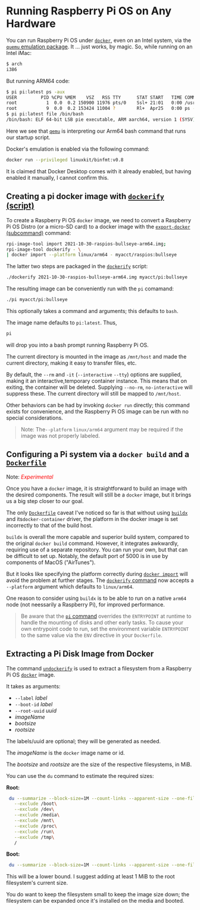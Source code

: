 # Running Raspberry Pi OS on Any Hardware

You can run Raspberry Pi OS under [`docker`](https://docs.docker.com/reference/), even on an Intel system,
via the [`quemu` emulation package](https://www.qemu.org/). It ... just works, by magic. So, while running
on an Intel iMac:

```bash
$ arch
i386
```

But running ARM64 code:

```bash
$ pi pi:latest ps -aux
USER         PID %CPU %MEM    VSZ   RSS TTY      STAT START   TIME COMMAND
root           1  0.0  0.2 150900 11976 pts/0    Ssl+ 21:01   0:00 /usr/bin/qemu-aarch64 /bin/bash /bin/bash /sbin/startup-script ps -aux
root           9  0.0  0.2 153424 11004 ?        Rl+  Apr25   0:00 ps -aux
$ pi pi:latest file /bin/bash
/bin/bash: ELF 64-bit LSB pie executable, ARM aarch64, version 1 (SYSV), dynamically linked, interpreter /lib/ld-linux-aarch64.so.1, BuildID[sha1]=641209ff5307ca8eb85bd6368cb5f7f2e694897e, for GNU/Linux 3.7.0, stripped
```

Here we see that [`qemu`](https://www.qemu.org/) is interpreting our Arm64 bash command that runs our
startup script.

Docker's emulation is enabled via the following command:

```bash
docker run --privileged linuxkit/binfmt:v0.8
```

It is claimed that Docker Desktop comes with it already enabled, but having enabled it manually, I cannot
confirm this.

## Creating a pi docker image with [`dockerify` (script)](bin/dockerify.md)

To create a Raspberry Pi OS `docker` image, we need to convert a Raspberry Pi OS Distro
(or a micro-SD card) to a docker image with the
[`export-docker` (subcommand)](cmds/export-docker.md) command:

```bash
rpi-image-tool import 2021-10-30-raspios-bullseye-arm64.img;
rpi-image-tool dockerify - \
| docker import --platform linux/arm64 - myacct/raspios:bullseye
```

The latter two steps are packaged in the [`dockerify`](bin/dockerify) script:

```bash
./dockerify 2021-10-30-raspios-bullseye-arm64.img myacct/pi:bullseye
```

The resulting image can be conveniently run with the `pi` comamand:

```bash
./pi myacct/pi:bullseye
```

This optionally takes a command and arguments; this defaults to `bash`.

The image name defaults to `pi:latest`. Thus,

```bash
pi
```

will drop you into a bash prompt running Raspberry Pi OS.

The current directory is mounted in the image as `/mnt/host` and made the current
directory, making it easy to transfer files, etc.

By default, the `--rm` and `-it` (`--interactive` `--tty`) options are supplied, making it
an interactive,temporary container instance. This means that on exiting, the container
will be deleted. Supplying `--no-rm`, `no-interactive`  will suppress these. The current
directory will still be mapped to `/mnt/host`.

Other behaviors can be had by invoking `docker run` directly; this command exists for
convenience, and the Raspberry Pi OS image can be run with no special considerations.

> Note: The`--platform` `linux/arm64` argument may be required if the image was not properly
  labeled.

## Configuring a Pi system via a `docker build` and a [`Dockerfile`](https://docs.docker.com/engine/reference/builder/)

Note: <span style='color:red;'>*Experimental*</span>

Once you have a `docker` image, it is straightforward to build an image with the desired components.
The result will still be a `docker` image, but it brings us a big step closer to our goal.

The only [`Dockerfile`](https://docs.docker.com/engine/reference/builder/) caveat I've
noticed so far is that without using
[`buildx`](https://docs.docker.com/engine/reference/commandline/buildx/) and
its`docker-container` driver, the platform in the docker image is set incorrectly
to that of the build host.

`buildx` is overall the more capable and superior build system, compared to the original
`docker build` command. However, it integrates awkwardly, requiring use of a separate
repository. You can run your own, but that can be difficult to set up. Notably, the default
port of 5000 is in use by components of MacOS ("AirTunes").

But it looks like specifying the platform correctly during
[`docker import`](https://docs.docker.com/engine/reference/commandline/import/) will avoid
the problem at further stages. The [`dockerify` command](bin/dockerify.md) now accepts a `--platform` argument which defaults to `linux/arm64`.

One reason to consider using `buildx` is to be able to run on a native `arm64` node (not neessarily a Raspberry Pi), for improved performance.

> Be aware that the [`pi` command](bin/pi.md) overrides the `ENTRYPOINT` at runtime
to handle the mounting of disks and other early tasks. To cause your own entrypoint
code to run, set the environment variable `ENTRYPOINT` to the same value via the `ENV`
directive in your `Dockerfile`.

## Extracting a Pi Disk Image from Docker

The command [`undockerify`](bin/undockerify.md) is used to extract a filesystem from a
Raspberry Pi OS [`docker`](https://docs.docker.com/reference/) image.

It takes as arguments:

* `--label` *label*
* `--boot-id` *label*
* `--root-uuid` *uuid*
* *imageName*
* *bootsize*
* *rootsize*

The labels/uuid are optional; they will be generated as needed.

The *imageName* is the `docker` image name or id.

The *bootsize* and *rootsize* are the size of the respective filesystems, in MiB.

You can use the `du` command to estimate the required sizes:

**Root:**

```bash
 du --summarize --block-size=1M --count-links --apparent-size --one-file-system\
   --exclude /boot\
   --exclude /dev\
   --exclude /media\
   --exclude /mnt\
   --exclude /proc\
   --exclude /run\
   --exclude /tmp\
   /
```

**Boot:**

```bash
 du --summarize --block-size=1M --count-links --apparent-size --one-file-system /boot
```

This will be a lower bound. I suggest adding at least 1 MiB to the root filesystem's current size.

You do want to keep the filesystem small to keep the image size down; the filesystem
can be expanded once it's installed on the media and booted.
